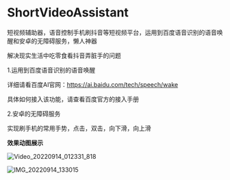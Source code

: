 # ShortVideoAssistant
短视频辅助器，语音控制手机刷抖音等短视频平台，运用到百度语音识别的语音唤醒和安卓的无障碍服务，懒人神器

解决现实生活中吃零食看抖音弄脏手的问题

1.运用到百度语音识别的语音唤醒

详细请看百度AI官网：https://ai.baidu.com/tech/speech/wake

具体如何接入该功能，请查看百度官方的接入手册

2.安卓的无障碍服务

实现刷手机的常用手势，点击，双击，向下滑，向上滑


**效果动图展示**

![Video_20220914_012331_818](https://user-images.githubusercontent.com/57706599/190066354-7bcb078e-4eba-4666-b25c-0112a715b9b6.gif)


![IMG_20220914_133015](https://user-images.githubusercontent.com/57706599/190067394-1d4a4a67-a9c2-4d20-86d7-94f3ee8c4502.jpg)


